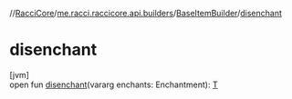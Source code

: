 //[RacciCore](../../../index.md)/[me.racci.raccicore.api.builders](../index.md)/[BaseItemBuilder](index.md)/[disenchant](disenchant.md)

# disenchant

[jvm]\
open fun [disenchant](disenchant.md)(vararg enchants: Enchantment): [T](index.md)
